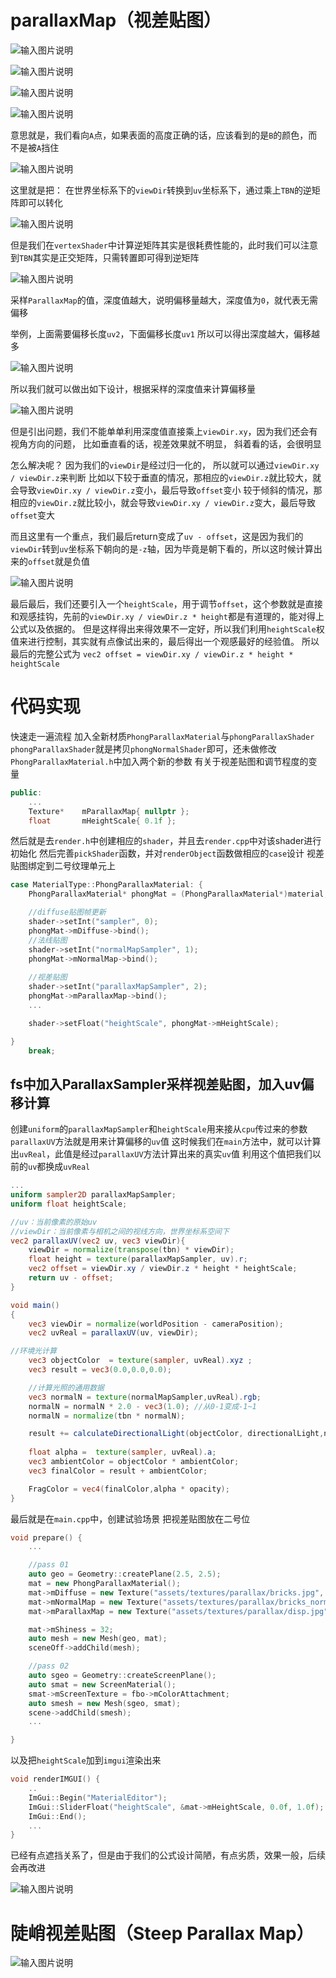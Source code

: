 # parallaxMap（视差贴图）

![输入图片说明](/imgs/2025-02-23/rPsFTtKYeXrFpMXZ.png)

![输入图片说明](/imgs/2025-02-23/3VpPJngGTiqt4g2n.png)

![输入图片说明](/imgs/2025-02-23/0wWkfQm80XqQbtiH.png)

![输入图片说明](/imgs/2025-02-23/Xv2898RFWuo9cSNO.png)

意思就是，我们看向`A`点，如果表面的高度正确的话，应该看到的是`B`的颜色，而不是被`A`挡住

![输入图片说明](/imgs/2025-02-23/cCgN4I48Utz9goKC.png)

这里就是把：
在世界坐标系下的`viewDir`转换到`uv`坐标系下，通过乘上`TBN`的逆矩阵即可以转化

![输入图片说明](/imgs/2025-02-23/Hn6lVqclPSR99ftD.png)

但是我们在`vertexShader`中计算逆矩阵其实是很耗费性能的，此时我们可以注意到`TBN`其实是正交矩阵，只需转置即可得到逆矩阵

![输入图片说明](/imgs/2025-02-23/FjpBv3Qqk5MwoqY6.png)

采样`ParallaxMap`的值，深度值越大，说明偏移量越大，深度值为`0`，就代表无需偏移

举例，上面需要偏移长度`uv2`，下面偏移长度`uv1`
所以可以得出深度越大，偏移越多

![输入图片说明](/imgs/2025-02-23/UlaObhQLnXy4WOka.png)

所以我们就可以做出如下设计，根据采样的深度值来计算偏移量

![输入图片说明](/imgs/2025-02-23/gXonZyzy8JtPObMC.png)

但是引出问题，我们不能单单利用深度值直接乘上`viewDir.xy`，因为我们还会有视角方向的问题，
比如垂直看的话，视差效果就不明显，
斜着看的话，会很明显

怎么解决呢？
因为我们的`viewDir`是经过归一化的，
所以就可以通过`viewDir.xy / viewDir.z`来判断
比如以下较于垂直的情况，那相应的`viewDir.z`就比较大，就会导致`viewDir.xy / viewDir.z`变小，最后导致`offset`变小
较于倾斜的情况，那相应的`viewDir.z`就比较小，就会导致`viewDir.xy / viewDir.z`变大，最后导致`offset`变大

而且这里有一个重点，我们最后return变成了`uv - offset`，这是因为我们的`viewDir`转到`uv`坐标系下朝向的是`-z`轴，因为毕竟是朝下看的，所以这时候计算出来的`offset`就是负值

![输入图片说明](/imgs/2025-02-23/c16YzMNSoPcNbcSP.png)

最后最后，我们还要引入一个`heightScale`，用于调节`offset`，这个参数就是直接和观感挂钩，先前的`viewDir.xy / viewDir.z * height`都是有道理的，能对得上公式以及依据的。
但是这样得出来得效果不一定好，所以我们利用`heightScale`权值来进行控制，其实就有点像试出来的，最后得出一个观感最好的经验值。
所以最后的完整公式为
`vec2 offset = viewDir.xy / viewDir.z * height * heightScale`

# 代码实现
快速走一遍流程
加入全新材质`PhongParallaxMaterial`与`phongParallaxShader`
`phongParallaxShader`就是拷贝`phongNormalShader`即可，还未做修改
`PhongParallaxMaterial.h`中加入两个新的参数
有关于视差贴图和调节程度的变量
```cpp
public:
	...
	Texture*	mParallaxMap{ nullptr };
	float		mHeightScale{ 0.1f };
```
然后就是去`render.h`中创建相应的`shader`，并且去`render.cpp`中对该shader进行初始化
然后完善`pickShader`函数，并对`renderObject`函数做相应的`case`设计
视差贴图绑定到二号纹理单元上
```cpp
case MaterialType::PhongParallaxMaterial: {
	PhongParallaxMaterial* phongMat = (PhongParallaxMaterial*)material;

	//diffuse贴图帧更新
	shader->setInt("sampler", 0);
	phongMat->mDiffuse->bind();
	//法线贴图
	shader->setInt("normalMapSampler", 1);
	phongMat->mNormalMap->bind();
	
	//视差贴图
	shader->setInt("parallaxMapSampler", 2);
	phongMat->mParallaxMap->bind();
	...

	shader->setFloat("heightScale", phongMat->mHeightScale);

}
	break;
```
## fs中加入ParallaxSampler采样视差贴图，加入uv偏移计算
创建`uniform`的`parallaxMapSampler`和`heightScale`用来接从`cpu`传过来的参数
`parallaxUV`方法就是用来计算偏移的`uv`值
这时候我们在`main`方法中，就可以计算出`uvReal`，此值是经过`parallaxUV`方法计算出来的真实`uv`值
利用这个值把我们以前的`uv`都换成`uvReal`
```glsl
...
uniform sampler2D parallaxMapSampler;
uniform float heightScale;

//uv：当前像素的原始uv
//viewDir：当前像素与相机之间的视线方向，世界坐标系空间下
vec2 parallaxUV(vec2 uv, vec3 viewDir){
	viewDir = normalize(transpose(tbn) * viewDir);
	float height = texture(parallaxMapSampler, uv).r;
	vec2 offset = viewDir.xy / viewDir.z * height * heightScale;
	return uv - offset; 
}

void main()
{
	vec3 viewDir = normalize(worldPosition - cameraPosition);
	vec2 uvReal = parallaxUV(uv, viewDir);

//环境光计算
	vec3 objectColor  = texture(sampler, uvReal).xyz ;
	vec3 result = vec3(0.0,0.0,0.0);

	//计算光照的通用数据
	vec3 normalN = texture(normalMapSampler,uvReal).rgb;
	normalN = normalN * 2.0 - vec3(1.0); //从0-1变成-1~1
	normalN = normalize(tbn * normalN);

	result += calculateDirectionalLight(objectColor, directionalLight,normalN, viewDir);
	
	float alpha =  texture(sampler, uvReal).a;
	vec3 ambientColor = objectColor * ambientColor;
	vec3 finalColor = result + ambientColor;

	FragColor = vec4(finalColor,alpha * opacity);
}
```
最后就是在`main.cpp`中，创建试验场景
把视差贴图放在二号位
```cpp
void prepare() {
	...

	//pass 01
	auto geo = Geometry::createPlane(2.5, 2.5);
	mat = new PhongParallaxMaterial();
	mat->mDiffuse = new Texture("assets/textures/parallax/bricks.jpg", 0, GL_SRGB_ALPHA);
	mat->mNormalMap = new Texture("assets/textures/parallax/bricks_normal.jpg", 1);
	mat->mParallaxMap = new Texture("assets/textures/parallax/disp.jpg", 2);

	mat->mShiness = 32;
	auto mesh = new Mesh(geo, mat);
	sceneOff->addChild(mesh);

	//pass 02
	auto sgeo = Geometry::createScreenPlane();
	auto smat = new ScreenMaterial();
	smat->mScreenTexture = fbo->mColorAttachment;
	auto smesh = new Mesh(sgeo, smat);
	scene->addChild(smesh);
	...

}
```
以及把`heightScale`加到`imgui`渲染出来
```cpp
void renderIMGUI() {
	..
	ImGui::Begin("MaterialEditor");
	ImGui::SliderFloat("heightScale", &mat->mHeightScale, 0.0f, 1.0f);
	ImGui::End();
	...
}
```
已经有点遮挡关系了，但是由于我们的公式设计简陋，有点劣质，效果一般，后续会再改进

![输入图片说明](/imgs/2025-02-23/70LETwhuuoYT8zMP.png)

# 陡峭视差贴图（Steep Parallax Map）

![输入图片说明](/imgs/2025-02-24/qOmdYi7VQbahB8Nv.png)
<!--stackedit_data:
eyJoaXN0b3J5IjpbLTc0Njc5NzI0NSw2ODQwMTUwOTEsLTE0Mz
g0MTM0OTgsLTE4MzEwMjkxMzYsLTEzNDU5Njg2MDIsMTI4NjMx
MTI4MSwyMzc2ODIwNTYsLTEzODI3OTg3MTEsLTEzMDI3OTU4Nj
YsLTIwOTQ5OTYwNjBdfQ==
-->